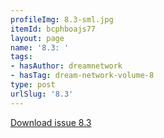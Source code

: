 ```yaml
---
profileImg: 8.3-sml.jpg
itemId: bcphboajs77
layout: page
name: '8.3: '
tags:
- hasAuthor: dreamnetwork
- hasTag: dream-network-volume-8
type: post
urlSlug: '8.3'
---
```

<a href="../files/pdfs/Volume_8/8.3-Dream-Network-Bulletin_Volume-8-Number-3.pdf" download="">Download issue 8.3</a>